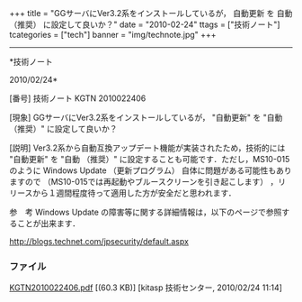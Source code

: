﻿+++
title = "GGサーバにVer3.2系をインストールしているが， 自動更新 を 自動 （推奨） に設定して良いか？"
date = "2010-02-24"
ttags = ["技術ノート"]
tcategories = ["tech"]
banner = "img/technote.jpg"
+++

-----------------------------------------------------------------------------------------------------------------------------

*技術ノート

2010/02/24*


[番号]
技術ノート KGTN 2010022406

[現象]
GGサーバにVer3.2系をインストールしているが， "自動更新" を "自動
（推奨）" に設定して良いか？

[説明]
Ver3.2系から自動互換アップデート機能が実装されたため，技術的には
"自動更新" を "自動 （推奨）" に設定することも可能です．ただし，MS10-015
のように Windows Update （更新プログラム）
自体に問題がある可能性もありますので
（MS10-015では再起動やブルースクリーンを引き起こします）
，リリースから１週間程度待って適用した方が安全だと思われます．

参　考
Windows Update
の障害等に関する詳細情報は，以下のページで参照することが出来ます．

<http://blogs.technet.com/jpsecurity/default.aspx>


### ファイル





[KGTN2010022406.pdf](http://techreport.kitasp.net/attachments/download/67/KGTN2010022406.pdf)
 [(60.3 KB)] [kitasp 技術センター, 2010/02/24
11:14]
